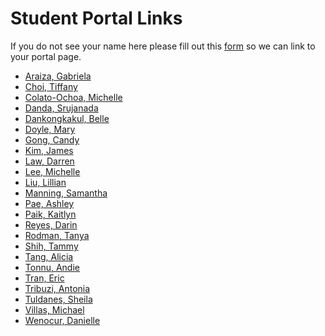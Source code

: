 Student Portal Links
====================

If you do not see your name here please fill out this [form](https://docs.google.com/forms/d/114ejiQNE6rxdEqqXBhyFEPx3L_HIoxoYx1GjLEMpInY/viewform) so we can link to your portal page.


- [Araiza, Gabriela](http://garaiza.github.io/ex1/index.html)
- [Choi, Tiffany](http://choitiffany.github.io/ex1/index.html)
- [Colato-Ochoa, Michelle](http://mcolato8.github.io/ex1/index.html)
- [Danda, Srujanada](http://srujanada.github.io/ex1/)
- [Dankongkakul, Belle](http://bdankul.github.io/portal)
- [Doyle, Mary](http://mndoyle.github.io/ex1/)
- [Gong, Candy](http://cagong.github.io/ex1/index.html)
- [Kim, James](http://jameskim1093.github.io/ex1/index.html)
- [Law, Darren](http://darrenlaw.github.io/ex1/index.html)
- [Lee, Michelle](http://michelleplee.github.io/ex1/)
- [Liu, Lillian](http://github.com/lillianl/ex1.git)
- [Manning, Samantha](http://samanning.github.io/ex1/index.html)
- [Pae, Ashley](http://ashleypae.github.io/ex1/)
- [Paik, Kaitlyn](http://mspaikman.github.io/Paik-Kaitlyn-157-Portal/portal.html)
- [Reyes, Darin](http://dereyes.github.io/ex1/index.html)
- [Rodman, Tanya](http://tjrodman.github.io/ex1/index.html)
- [Shih, Tammy](http://tmshih21.github.io/ex1/index.html)
- [Tang, Alicia](http://alitang.github.io/ex1)
- [Tonnu, Andie](http://atonnu.github.io/ex1/)
- [Tran, Eric](http://ertran.github.io/Ex1/index.html)
- [Tribuzi, Antonia](http://artribuz.github.io/ex1/)
- [Tuldanes, Sheila](http://sheilatuldanes.github.io/ex1/index.html)
- [Villas, Michael](http://mavillas.github.io/ex1/)
- [Wenocur, Danielle](http://tdiwenocur.github.io/ex1/index.html)
